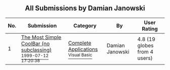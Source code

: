 ﻿<div align="center">

## All Submissions by Damian Janowski

</div>

No.  | Submission | Category | By   | User Rating
---- | ---------- | -------- | ---- | -----------
1 | [The Most Simple CoolBar \(no subclassing\)<br /><sup>1999-07-12 17:20:38</sup>](https://github.com/Planet-Source-Code/damian-janowski-the-most-simple-coolbar-no-subclassing__1-2859) | [Complete Applications<br /><sup>Visual Basic</sup>](../ByCategory/complete-applications__1-27.md) | Damian Janowski | 4.8 (19 globes from 4 users)
